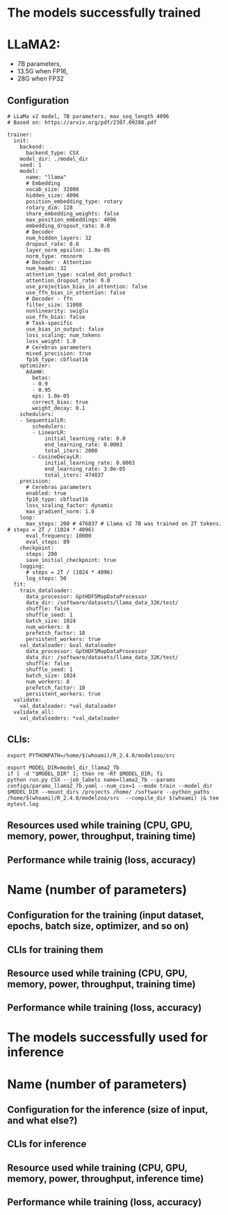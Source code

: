 # The models successfully trained
# LLaMA2:
- 7B parameters,
- 13.5G when FP16,
- 28G when FP32

## Configuration
```
# LLaMa v2 model, 7B parameters, max_seq_length 4096
# Based on: https://arxiv.org/pdf/2307.09288.pdf

trainer:
  init:
    backend:
      backend_type: CSX
    model_dir: ./model_dir
    seed: 1
    model:
      name: "llama"
      # Embedding
      vocab_size: 32000
      hidden_size: 4096
      position_embedding_type: rotary
      rotary_dim: 128
      share_embedding_weights: false
      max_position_embeddings: 4096
      embedding_dropout_rate: 0.0
      # Decoder
      num_hidden_layers: 32
      dropout_rate: 0.0
      layer_norm_epsilon: 1.0e-05
      norm_type: rmsnorm
      # Decoder - Attention
      num_heads: 32
      attention_type: scaled_dot_product
      attention_dropout_rate: 0.0
      use_projection_bias_in_attention: false
      use_ffn_bias_in_attention: false
      # Decoder - ffn
      filter_size: 11008
      nonlinearity: swiglu
      use_ffn_bias: false
      # Task-specific
      use_bias_in_output: false
      loss_scaling: num_tokens
      loss_weight: 1.0
      # Cerebras parameters
      mixed_precision: true
      fp16_type: cbfloat16
    optimizer:
      AdamW:
        betas:
        - 0.9
        - 0.95
        eps: 1.0e-05
        correct_bias: true
        weight_decay: 0.1
    schedulers:
    - SequentialLR:
        schedulers:
        - LinearLR:
            initial_learning_rate: 0.0
            end_learning_rate: 0.0003
            total_iters: 2000
        - CosineDecayLR:
            initial_learning_rate: 0.0003
            end_learning_rate: 3.0e-05
            total_iters: 474837
    precision:
      # Cerebras parameters
      enabled: true
      fp16_type: cbfloat16
      loss_scaling_factor: dynamic
      max_gradient_norm: 1.0
    loop:
      max_steps: 200 # 476837 # Llama v2 7B was trained on 2T tokens. # steps = 2T / (1024 * 4096)
      eval_frequency: 10000
      eval_steps: 89
    checkpoint:
      steps: 200
      save_initial_checkpoint: true
    logging:
      # steps = 2T / (1024 * 4096)
      log_steps: 50
  fit:
    train_dataloader:
      data_processor: GptHDF5MapDataProcessor
      data_dir: /software/datasets/llama_data_32K/test/
      shuffle: false
      shuffle_seed: 1
      batch_size: 1024
      num_workers: 8
      prefetch_factor: 10
      persistent_workers: true
    val_dataloader: &val_dataloader
      data_processor: GptHDF5MapDataProcessor
      data_dir: /software/datasets/llama_data_32K/test/
      shuffle: false
      shuffle_seed: 1
      batch_size: 1024
      num_workers: 8
      prefetch_factor: 10
      persistent_workers: true
  validate:
    val_dataloader: *val_dataloader
  validate_all:
    val_dataloaders: *val_dataloader
```
## CLIs:
```
export PYTHONPATH=/home/$(whoami)/R_2.4.0/modelzoo/src
 
export MODEL_DIR=model_dir_llama2_7b
if [ -d "$MODEL_DIR" ]; then rm -Rf $MODEL_DIR; fi
python run.py CSX --job_labels name=llama2_7b --params configs/params_llama2_7b.yaml --num_csx=1 --mode train --model_dir $MODEL_DIR --mount_dirs /projects /home/ /software --python_paths /home/$(whoami)/R_2.4.0/modelzoo/src  --compile_dir $(whoami) |& tee mytest.log
```
## Resources used while training (CPU, GPU, memory, power, throughput, training time)
## Performance while trainig (loss, accuracy)


# Name (number of parameters)
## Configuration for the training (input dataset, epochs, batch size, optimizer, and so on)
## CLIs for training them
## Resource used while training (CPU, GPU, memory, power, throughput, training time)
## Performance while training (loss, accuracy)

# The models successfully used for inference
# Name (number of parameters)
## Configuration for the inference (size of input, and what else?)
## CLIs for inference
## Resource used while training (CPU, GPU, memory, power, throughput, inference time)
## Performance while training (loss, accuracy)
